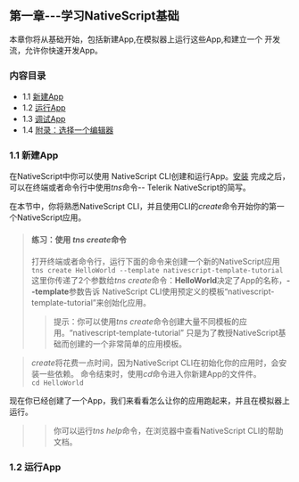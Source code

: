 ## 第一章---学习NativeScript基础
本章你将从基础开始，包括新建App,在模拟器上运行这些App,和建立一个
开发流，允许你快速开发App。
### 内容目录
* 1.1 [新建App](#create)
* 1.2 [运行App](#run)
* 1.3 [调试App](#debug)
* 1.4 [附录：选择一个编辑器](#appendix)

### <span id="create"></span>1.1 新建App
在NativeScript中你可以使用 NativeScript CLI创建和运行App。[安装](https://docs.nativescript.org/start/quick-setup)
完成之后，可以在终端或者命令行中使用<i>tns</i>命令-- Telerik NativeScript的简写。

在本节中，你将熟悉NativeScript CLI，并且使用CLI的<i>create</i>命令开始你的第一个NativeScript应用。

> #### 练习：使用 <i>tns create</i>命令
> 打开终端或者命令行，运行下面的命令来创建一个新的NativeScript应用<br>
> `tns create HelloWorld --template nativescript-template-tutorial`<br>
这里你传递了2个参数给*tns create*命令：**HelloWorld**决定了App的名称，**--template**参数告诉
NativeScript CLI使用预定义的模板“nativescript-template-tutorial”来创始化应用。
>> 提示：你可以使用*tns create*命令创建大量不同模板的应用。“nativescript-template-tutorial”
只是为了教授NativeScript基础而创建的一个非常简单的应用模板。<br>

> *create*将花费一点时间，因为NativeScript CLI在初始化你的应用时，会安装一些依赖。
> 命令结束时，使用*cd*命令进入你新建App的文件件。<br>
> `cd HelloWorld`

现在你已经创建了一个App，我们来看看怎么让你的应用跑起来，并且在模拟器上运行。
>> 你可以运行*tns help*命令，在浏览器中查看NativeScript CLI的帮助文档。

### <span id="run"></span>1.2 运行App

